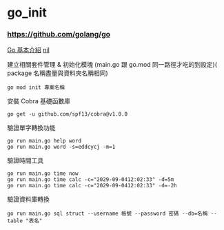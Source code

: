 # go_init
### https://github.com/golang/go
[Go 基本介紹](https://sz9751210.github.io/posts/go-variable-and-const/)
[nil](https://stackoverflow.com/questions/35983118/what-does-nil-mean-in-golang)


建立相關套件管理 & 初始化模塊 (main.go 跟 go.mod 同一路徑才吃的到設定)( package 名稱盡量與資料夾名稱相同)

```
go mod init 專案名稱
```

安裝 Cobra 基礎函數庫

```
go get -u github.com/spf13/cobra@v1.0.0
```

驗證單字轉換功能

```
go run main.go help word
go run main.go word -s=eddcycj -m=1
```

驗證時間工具

```
go run main.go time now
go run main.go time calc -c="2029-09-0412:02:33" -d=5m
go run main.go time calc -c="2029-09-0412:02:33" -d=-2h
```

驗證資料庫轉換

```
go run main.go sql struct --username 帳號 --password 密碼 --db=名稱 --table "表名"
```
